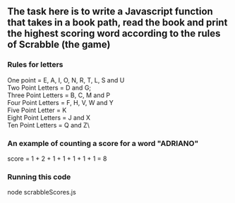 ## The task here is to write a Javascript function that takes in a book path, read the book and print the highest scoring word according to the rules of Scrabble (the game)

### Rules for letters
One point = E, A, I, O, N, R, T, L, S and U\
Two Point Letters = D and G;\
Three Point Letters = B, C, M and P\
Four Point Letters = F, H, V, W and Y\
Five Point Letter = K\
Eight Point Letters = J and X\
Ten Point Letters = Q and Z\

### An example of counting a score for a word "ADRIANO"
score = 1 + 2 + 1 + 1 + 1 + 1 + 1 = 8

### Running  this code
node scrabbleScores.js
